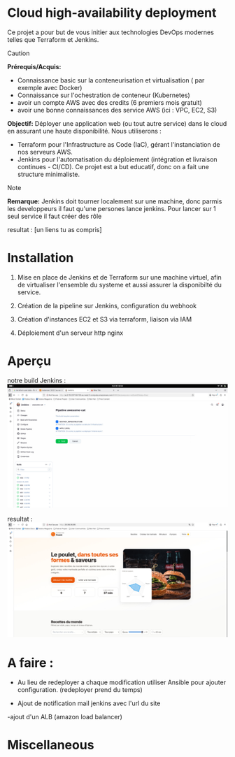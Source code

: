 # **Cloud high-availability deployment**

Ce projet a pour but de vous initier aux technologies DevOps modernes telles que Terraform et Jenkins.

> [!CAUTION] 
> **Prérequis/Acquis:**
> - Connaissance basic sur la conteneurisation et virtualisation ( par exemple avec Docker) 
> - Connaissance sur l'ochestration de conteneur (Kubernetes)
> - avoir un compte AWS avec des credits (6 premiers mois gratuit)
> - avoir une bonne connaissances des service AWS (ici : VPC, EC2, S3)


**Objectif:**
Déployer une application web (ou tout autre service) dans le cloud en assurant une haute disponibilité. Nous utiliserons :
- Terraform pour l'Infrastructure as Code (IaC), gérant l'instanciation de nos serveurs AWS.
- Jenkins pour l'automatisation du déploiement (intégration et livraison continues - CI/CD).
Ce projet est a but educatif, donc on a fait une structure minimaliste.

> [!Note]
> **Remarque:**
> Jenkins doit tourner localement sur une machine, donc parmis les developpeurs il faut qu'une persones lance jenkins.
> Pour lancer sur 1 seul service il faut créer des rôle 

resultat : [un liens tu as compris]

# Installation
1. Mise en place de Jenkins et de Terraform sur une machine virtuel, afin de virtualiser l'ensemble du systeme et aussi assurer la disponibilté du service. 

2. Création de la pipeline sur Jenkins, configuration du webhook

3. Création d'instances EC2 et S3 via terraform, liaison via IAM

4. Déploiement d'un serveur http nginx


# Aperçu
notre build Jenkins :
![jenkins](assets/Jenkins.jpeg)


resultat :
![poulet](assets/site_poulet_res.jpeg)


# A faire :

- Au lieu de redeployer a chaque modification utiliser Ansible pour ajouter configuration. (redeployer prend du temps)

- Ajout de notification mail jenkins avec l'url du site

-ajout d'un ALB (amazon load balancer)

# Miscellaneous



